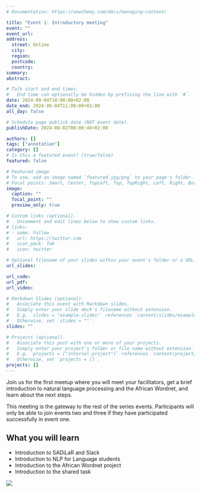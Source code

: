 ```yaml
---
# Documentation: https://wowchemy.com/docs/managing-content/

title: "Event 1: Introductory meeting"
event: ""
event_url: 
address:
  street: Online
  city:
  region:
  postcode:
  country:
summary: 
abstract: 

# Talk start and end times.
#   End time can optionally be hidden by prefixing the line with `#`.
date: 2024-09-04T10:00:00+02:00
date_end: 2024-09-04T11:00:00+02:00
all_day: false

# Schedule page publish date (NOT event date).
publishDate: 2024-08-02T00:00:46+02:00

authors: []
tags: ["annotation"]
category: []
# Is this a featured event? (true/false)
featured: false

# Featured image
# To use, add an image named `featured.jpg/png` to your page's folder. 
# Focal points: Smart, Center, TopLeft, Top, TopRight, Left, Right, BottomLeft, Bottom, BottomRight.
image:
  caption: ""
  focal_point: ""
  preview_only: true

# Custom links (optional).
#   Uncomment and edit lines below to show custom links.
# links:
# - name: Follow
#   url: https://twitter.com
#   icon_pack: fab
#   icon: twitter

# Optional filename of your slides within your event's folder or a URL.
url_slides:

url_code:
url_pdf: 
url_video: 

# Markdown Slides (optional).
#   Associate this event with Markdown slides.
#   Simply enter your slide deck's filename without extension.
#   E.g. `slides = "example-slides"` references `content/slides/example-slides.md`.
#   Otherwise, set `slides = ""`.
slides: ""

# Projects (optional).
#   Associate this post with one or more of your projects.
#   Simply enter your project's folder or file name without extension.
#   E.g. `projects = ["internal-project"]` references `content/project/deep-learning/index.md`.
#   Otherwise, set `projects = []`.
projects: []
---
```


Join us for the first meetup where you will meet your facilitators, get a brief introduction to natural language processing and the African Wordnet, and learn about the next steps.

This meeting is the gateway to the rest of the series events. Participants will only be able to join events two and three if they have participated successfully in event one.

## What you will learn

- Introduction to SADiLaR and Slack
- Introduction to NLP for Language students 
- Introduction to the African Wordnet project
- Introduction to the shared task


<a href="https://forms.gle/uSVUVe9NyEC4xRqVA"><img src="../../../media/register.png"></a>